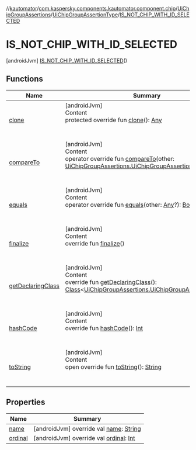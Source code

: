 //[kautomator](../../../../index.md)/[com.kaspersky.components.kautomator.component.chip](../../../index.md)/[UiChipGroupAssertions](../../index.md)/[UiChipGroupAssertionType](../index.md)/[IS_NOT_CHIP_WITH_ID_SELECTED](index.md)



# IS_NOT_CHIP_WITH_ID_SELECTED  
 [androidJvm] [IS_NOT_CHIP_WITH_ID_SELECTED](index.md)()  
  
   


## Functions  
  
|  Name|  Summary| 
|---|---|
| [clone](https://kotlinlang.org/api/latest/jvm/stdlib/kotlin/-enum/clone.html)| [androidJvm]  <br>Content  <br>protected override fun [clone](https://kotlinlang.org/api/latest/jvm/stdlib/kotlin/-enum/clone.html)(): [Any](https://kotlinlang.org/api/latest/jvm/stdlib/kotlin/-any/index.html)  <br><br><br>
| [compareTo](https://kotlinlang.org/api/latest/jvm/stdlib/kotlin/-enum/compare-to.html)| [androidJvm]  <br>Content  <br>operator override fun [compareTo](https://kotlinlang.org/api/latest/jvm/stdlib/kotlin/-enum/compare-to.html)(other: [UiChipGroupAssertions.UiChipGroupAssertionType](../index.md)): [Int](https://kotlinlang.org/api/latest/jvm/stdlib/kotlin/-int/index.html)  <br><br><br>
| [equals](https://kotlinlang.org/api/latest/jvm/stdlib/kotlin/-enum/equals.html)| [androidJvm]  <br>Content  <br>operator override fun [equals](https://kotlinlang.org/api/latest/jvm/stdlib/kotlin/-enum/equals.html)(other: [Any](https://kotlinlang.org/api/latest/jvm/stdlib/kotlin/-any/index.html)?): [Boolean](https://kotlinlang.org/api/latest/jvm/stdlib/kotlin/-boolean/index.html)  <br><br><br>
| [finalize](https://kotlinlang.org/api/latest/jvm/stdlib/kotlin/-enum/finalize.html)| [androidJvm]  <br>Content  <br>override fun [finalize](https://kotlinlang.org/api/latest/jvm/stdlib/kotlin/-enum/finalize.html)()  <br><br><br>
| [getDeclaringClass](https://kotlinlang.org/api/latest/jvm/stdlib/kotlin/-enum/get-declaring-class.html)| [androidJvm]  <br>Content  <br>override fun [getDeclaringClass](https://kotlinlang.org/api/latest/jvm/stdlib/kotlin/-enum/get-declaring-class.html)(): [Class](https://developer.android.com/reference/kotlin/java/lang/Class.html)<[UiChipGroupAssertions.UiChipGroupAssertionType](../index.md)>  <br><br><br>
| [hashCode](https://kotlinlang.org/api/latest/jvm/stdlib/kotlin/-enum/hash-code.html)| [androidJvm]  <br>Content  <br>override fun [hashCode](https://kotlinlang.org/api/latest/jvm/stdlib/kotlin/-enum/hash-code.html)(): [Int](https://kotlinlang.org/api/latest/jvm/stdlib/kotlin/-int/index.html)  <br><br><br>
| [toString](https://kotlinlang.org/api/latest/jvm/stdlib/kotlin/-enum/to-string.html)| [androidJvm]  <br>Content  <br>open override fun [toString](https://kotlinlang.org/api/latest/jvm/stdlib/kotlin/-enum/to-string.html)(): [String](https://kotlinlang.org/api/latest/jvm/stdlib/kotlin/-string/index.html)  <br><br><br>


## Properties  
  
|  Name|  Summary| 
|---|---|
| [name](index.md#com.kaspersky.components.kautomator.component.chip/UiChipGroupAssertions.UiChipGroupAssertionType.IS_NOT_CHIP_WITH_ID_SELECTED/name/#/PointingToDeclaration/)|  [androidJvm] override val [name](index.md#com.kaspersky.components.kautomator.component.chip/UiChipGroupAssertions.UiChipGroupAssertionType.IS_NOT_CHIP_WITH_ID_SELECTED/name/#/PointingToDeclaration/): [String](https://kotlinlang.org/api/latest/jvm/stdlib/kotlin/-string/index.html)   <br>
| [ordinal](index.md#com.kaspersky.components.kautomator.component.chip/UiChipGroupAssertions.UiChipGroupAssertionType.IS_NOT_CHIP_WITH_ID_SELECTED/ordinal/#/PointingToDeclaration/)|  [androidJvm] override val [ordinal](index.md#com.kaspersky.components.kautomator.component.chip/UiChipGroupAssertions.UiChipGroupAssertionType.IS_NOT_CHIP_WITH_ID_SELECTED/ordinal/#/PointingToDeclaration/): [Int](https://kotlinlang.org/api/latest/jvm/stdlib/kotlin/-int/index.html)   <br>

